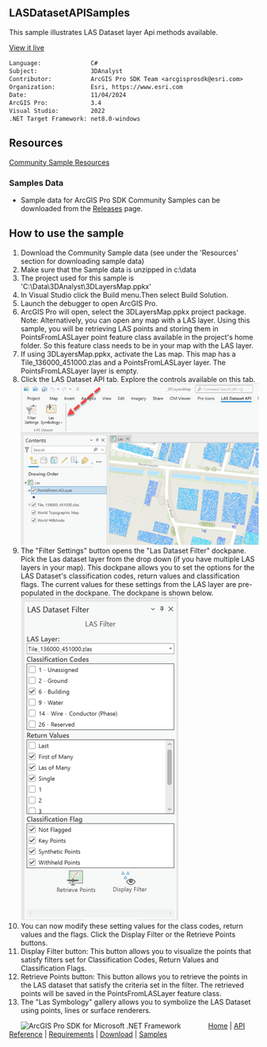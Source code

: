 ## LASDatasetAPISamples

<!-- TODO: Write a brief abstract explaining this sample -->
This sample illustrates LAS Dataset layer Api methods available.  
  


<a href="https://pro.arcgis.com/en/pro-app/sdk/" target="_blank">View it live</a>

<!-- TODO: Fill this section below with metadata about this sample-->
```
Language:              C#
Subject:               3DAnalyst
Contributor:           ArcGIS Pro SDK Team <arcgisprosdk@esri.com>
Organization:          Esri, https://www.esri.com
Date:                  11/04/2024
ArcGIS Pro:            3.4
Visual Studio:         2022
.NET Target Framework: net8.0-windows
```

## Resources

[Community Sample Resources](https://github.com/Esri/arcgis-pro-sdk-community-samples#resources)

### Samples Data

* Sample data for ArcGIS Pro SDK Community Samples can be downloaded from the [Releases](https://github.com/Esri/arcgis-pro-sdk-community-samples/releases) page.  

## How to use the sample
<!-- TODO: Explain how this sample can be used. To use images in this section, create the image file in your sample project's screenshots folder. Use relative url to link to this image using this syntax: ![My sample Image](FacePage/SampleImage.png) -->
1. Download the Community Sample data (see under the 'Resources' section for downloading sample data)
2. Make sure that the Sample data is unzipped in c:\data  
3. The project used for this sample is 'C:\Data\3DAnalyst\3DLayersMap.ppkx'  
4. In Visual Studio click the Build menu.Then select Build Solution.  
5. Launch the debugger to open ArcGIS Pro.  
6. ArcGIS Pro will open, select the 3DLayersMap.ppkx project package. Note: Alternatively, you can open any map with a LAS layer. Using this sample, you will be retrieving LAS points and storing them in PointsFromLASLayer point feature class available in the project's home folder.  So this feature class needs to be in your map with the LAS layer.  
7. If using 3DLayersMap.ppkx, activate the Las map. This map has a Tile_136000_451000.zlas and a PointsFromLASLayer layer. The PointsFromLASLayer layer is empty.  
8. Click the LAS Dataset API tab. Explore the controls available on this tab.  
![UI](Screenshots/LasApiTab.png)  
9. The "Filter Settings" button opens the "Las Dataset Filter" dockpane. Pick the Las dataset layer from the drop down (if you have multiple LAS layers in your map). This dockpane allows you to set the options for the LAS Dataset's classification codes, return values and classification flags. The current values for these settings from the LAS layer are pre-populated in the dockpane. The dockpane is shown below.   
![UI](Screenshots/FilterSettingsDockpane.png)  
10. You can now modify these setting values for the class codes, return values and the flags. Click the Display Filter or the Retrieve Points buttons.  
11. Display Filter button: This button allows you to visualize the points that satisfy filters set for Classification Codes, Return Values and Classification Flags.  
12. Retrieve Points button: This button allows you to retrieve the points in the LAS dataset that satisfy the criteria set in the filter. The retrieved points will be saved in the PointsFromLASLayer feature class.  
13. The "Las Symbology" gallery allows you to symbolize the LAS Dataset using points, lines or surface renderers.  
  

<!-- End -->

&nbsp;&nbsp;&nbsp;&nbsp;&nbsp;&nbsp;<img src="https://esri.github.io/arcgis-pro-sdk/images/ArcGISPro.png"  alt="ArcGIS Pro SDK for Microsoft .NET Framework" height = "20" width = "20" align="top"  >
&nbsp;&nbsp;&nbsp;&nbsp;&nbsp;&nbsp;&nbsp;&nbsp;&nbsp;&nbsp;&nbsp;&nbsp;
[Home](https://github.com/Esri/arcgis-pro-sdk/wiki) | <a href="https://pro.arcgis.com/en/pro-app/latest/sdk/api-reference" target="_blank">API Reference</a> | [Requirements](https://github.com/Esri/arcgis-pro-sdk/wiki#requirements) | [Download](https://github.com/Esri/arcgis-pro-sdk/wiki#installing-arcgis-pro-sdk-for-net) | <a href="https://github.com/esri/arcgis-pro-sdk-community-samples" target="_blank">Samples</a>
